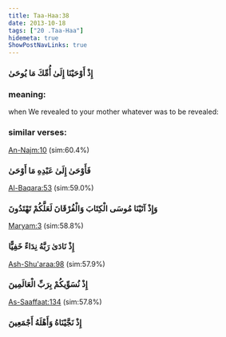 ```yaml
---
title: Taa-Haa:38
date: 2013-10-18
tags: ["20 .Taa-Haa"]
hidemeta: true 
ShowPostNavLinks: true 
---
```

### إِذْ أَوْحَيْنَا إِلَىٰ أُمِّكَ مَا يُوحَىٰ
### meaning: 
when We revealed to your mother whatever was to be revealed:
### similar verses: 

[An-Najm:10](/53/10) (sim:60.4%)

### فَأَوْحَىٰ إِلَىٰ عَبْدِهِ مَا أَوْحَىٰ

[Al-Baqara:53](/2/53) (sim:59.0%)

### وَإِذْ آتَيْنَا مُوسَى الْكِتَابَ وَالْفُرْقَانَ لَعَلَّكُمْ تَهْتَدُونَ

[Maryam:3](/19/3) (sim:58.8%)

### إِذْ نَادَىٰ رَبَّهُ نِدَاءً خَفِيًّا

[Ash-Shu'araa:98](/26/98) (sim:57.9%)

### إِذْ نُسَوِّيكُمْ بِرَبِّ الْعَالَمِينَ

[As-Saaffaat:134](/37/134) (sim:57.8%)

### إِذْ نَجَّيْنَاهُ وَأَهْلَهُ أَجْمَعِينَ
